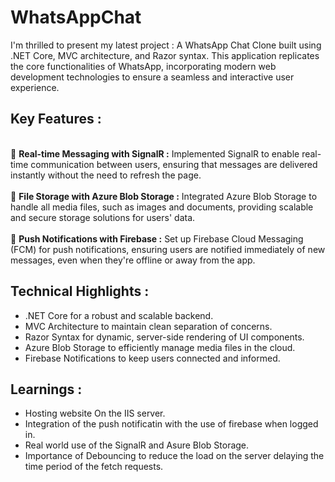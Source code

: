 # WhatsAppChat

I'm thrilled to present my latest project : A WhatsApp Chat Clone built using .NET Core, MVC architecture, and Razor syntax. This application replicates the core functionalities of WhatsApp, incorporating modern web development technologies to ensure a seamless and interactive user experience.

<h2>Key Features : </h2><br/>
💬 <b>Real-time Messaging with SignalR :</b>
Implemented SignalR to enable real-time communication between users, ensuring that messages are delivered instantly without the need to refresh the page.<br/>
<br/>
📁 <b>File Storage with Azure Blob Storage :</b>
Integrated Azure Blob Storage to handle all media files, such as images and documents, providing scalable and secure storage solutions for users' data.<br/>
<br/>
🔔 <b>Push Notifications with Firebase :</b>
Set up Firebase Cloud Messaging (FCM) for push notifications, ensuring users are notified immediately of new messages, even when they're offline or away from the app.

<h2>Technical Highlights :</h2>
<ul>
  <li>.NET Core for a robust and scalable backend.</li>
  <li>MVC Architecture to maintain clean separation of concerns.</li>
  <li>Razor Syntax for dynamic, server-side rendering of UI components.</li>
  <li>Azure Blob Storage to efficiently manage media files in the cloud.</li>
  <li>Firebase Notifications to keep users connected and informed.</li>
</ul>

<h2>Learnings :</h2>
<ul>
  <li>Hosting website On the IIS server.</li>
  <li>Integration of the push notificatin with the use of firebase when logged in.</li>
  <li>Real world use of the SignalR and Asure Blob Storage.</li>
  <li>Importance of Debouncing to reduce the load on the server delaying the time period of the fetch requests.</li>
</ul>
